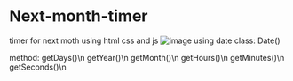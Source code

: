 # Next-month-timer
timer for next moth using html css and js
![image](https://user-images.githubusercontent.com/38362696/205236519-906b1a1e-1db3-4f36-957e-5ad9c9d1ba17.png)
using date class: 
Date()

method:
getDays()\n
getYear()\n
getMonth()\n
getHours()\n
getMinutes()\n
getSeconds()\n
